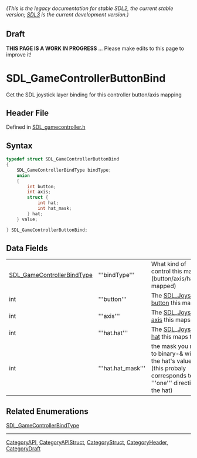 ###### (This is the legacy documentation for stable SDL2, the current stable version; [SDL3](https://wiki.libsdl.org/SDL3/) is the current development version.)

## Draft

**THIS PAGE IS A WORK IN PROGRESS** ... Please make edits to this page to improve it!


<!-- #*^*^*^*^*See https://wiki.libsdl.org/SGStructures for details on editing this page*^*^*^*^* -->
# SDL_GameControllerButtonBind

Get the SDL joystick layer binding for this controller button/axis mapping

## Header File

Defined in [SDL_gamecontroller.h](https://github.com/libsdl-org/SDL/blob/SDL2/include/SDL_gamecontroller.h)

## Syntax

```c
typedef struct SDL_GameControllerButtonBind
{
    SDL_GameControllerBindType bindType;
    union
    {
        int button;
        int axis;
        struct {
            int hat;
            int hat_mask;
        } hat;
    } value;

} SDL_GameControllerButtonBind;
```

## Data Fields

|                                                          |                    |                                                                                                                      |
| -------------------------------------------------------- | ------------------ | -------------------------------------------------------------------------------------------------------------------- |
| [SDL_GameControllerBindType](SDL_GameControllerBindType) | '''bindType'''     | What kind of control this maps to (button/axis/hat/not mapped)                                                       |
| int                                                      | '''button'''       | The [SDL_Joystick button](SDL_JoystickGetButton) this maps to                                                        |
| int                                                      | '''axis'''         | The [SDL_Joystick axis](SDL_JoystickGetAxis) this maps to                                                            |
| int                                                      | '''hat.hat'''      | The [SDL_Joystick hat](SDL_JoystickGetHat) this maps to                                                              |
| int                                                      | '''hat.hat_mask''' | the mask you need to binary-& with the hat's value with (this probaly corresponds to '''one''' direction of the hat) |

## Related Enumerations

[SDL_GameControllerBindType](SDL_GameControllerBindType)

----
[CategoryAPI](CategoryAPI), [CategoryAPIStruct](CategoryAPIStruct), [CategoryStruct](CategoryStruct), [CategoryHeader](CategoryHeader), [CategoryDraft](CategoryDraft)
<!-- #See the Style Guide for instructions on editing the footer. -->



